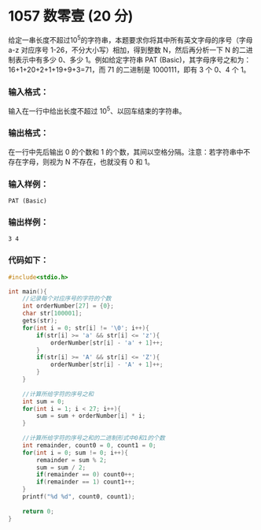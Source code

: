 # 1057 数零壹 (20 分)
给定一串长度不超过$10^5$的字符串，本题要求你将其中所有英文字母的序号（字母 a-z 对应序号 1-26，不分大小写）相加，得到整数 N，然后再分析一下 N 的二进制表示中有多少 0、多少 1。例如给定字符串 PAT (Basic)，其字母序号之和为：16+1+20+2+1+19+9+3=71，而 71 的二进制是 1000111，即有 3 个 0、4 个 1。
### 输入格式：
输入在一行中给出长度不超过 $10^5$、以回车结束的字符串。
### 输出格式：
在一行中先后输出 0 的个数和 1 的个数，其间以空格分隔。注意：若字符串中不存在字母，则视为 N 不存在，也就没有 0 和 1。
### 输入样例：
```
PAT (Basic)
```
### 输出样例：
```
3 4
```
### 代码如下：
```c
#include<stdio.h>

int main(){
    //记录每个对应序号的字符的个数 
    int orderNumber[27] = {0};
    char str[100001];
    gets(str);
    for(int i = 0; str[i] != '\0'; i++){
        if(str[i] >= 'a' && str[i] <= 'z'){
            orderNumber[str[i] - 'a' + 1]++;
        }
        if(str[i] >= 'A' && str[i] <= 'Z'){
            orderNumber[str[i] - 'A' + 1]++;
        }
    }
    
    //计算所给字符的序号之和 
    int sum = 0;
    for(int i = 1; i < 27; i++){
        sum = sum + orderNumber[i] * i;
    }
    
    //计算所给字符的序号之和的二进制形式中0和1的个数 
    int remainder, count0 = 0, count1 = 0;
    for(int i = 0; sum != 0; i++){
        remainder = sum % 2;
        sum = sum / 2;
        if(remainder == 0) count0++;
        if(remainder == 1) count1++;
    }
    printf("%d %d", count0, count1);
    
    return 0;
} 
```